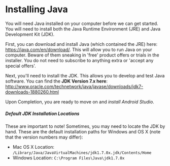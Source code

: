 
# Installing Java

You will need Java installed on your computer before we can get started. You will need to install both the Java Runtime Environment (JRE) and Java Development Kit (JDK).

First, you can download and install Java (which contained the JRE) here: https://java.com/en/download/. This will allow you to run Java on your computer. Beware of them sneaking in 'free' product offers or trials in the installer. You do not need to subscribe to anything extra or 'accept any special offers'.

Next, you'll need to install the JDK. This allows you to develop and test Java software. You can find the **JDK Version 7.x here**: http://www.oracle.com/technetwork/java/javase/downloads/jdk7-downloads-1880260.html

Upon Completion, you are ready to move on and *install Android Studio*.

##### Default JDK Installation Locations

These are important to note! Sometimes, you may need to locate the JDK by hand. These are the default installation paths for Windows and OS X (note that the version numbers may differ):

- Mac OS X Location: `/Library/Java/JavaVirtualMachines/jdk1.7.0x.jdk/Contents/Home`
- Windows Location: `C:\Program Files\Java\jdk1.7.0x`
